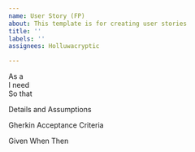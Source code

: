 ```yaml
---
name: User Story (FP)
about: This template is for creating user stories
title: ''
labels: ''
assignees: Holluwacryptic

---
```


As a  
I need  
So that   
   
Details and Assumptions
 
   
Gherkin
Acceptance Criteria  
   
 Given 
 When
 Then
